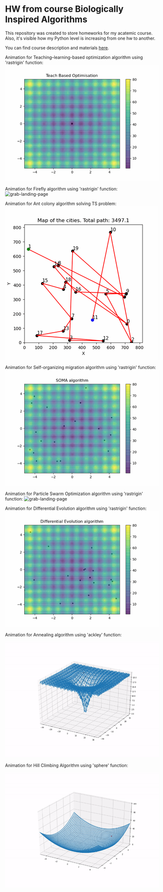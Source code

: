 # HW from course Biologically Inspired Algorithms 

This repository was created to store homeworks for my acatemic course. Also, it's visible how my Python level is increasing from one hw to another.

You can find course description and materials [here](https://homel.vsb.cz/~ska206/bia.html). 

Animation for Teaching–learning-based optimization algorithm using 'rastrigin' function:
![grab-landing-page](https://github.com/ens-a/BIA/blob/main/gifs/Learning_Based_opt.gif)

Animation for Firefly algorithm using 'rastrigin' function:
![grab-landing-page](https://github.com/ens-a/BIA/blob/main/gifs/Firefly_algorithm.gif)

Animation for Ant colony algorithm solving TS problem:
![grab-landing-page](https://github.com/ens-a/BIA/blob/main/gifs/Ant_colony_algorithm.gif)

Animation for Self-organizing migration algorithm using 'rastrigin' function:
![grab-landing-page](https://github.com/ens-a/BIA/blob/main/gifs/SOMA_algorithm.gif)

Animation for Particle Swarm Optimization algorithm using 'rastrigin' function:
![grab-landing-page](https://github.com/ens-a/BIA/blob/main/gifs/SwOpt_algorithm.gif)

Animation for Differential Evolution algorithm using 'rastrigin' function:
![grab-landing-page](https://github.com/ens-a/BIA/blob/main/gifs/DE_algorithm.gif)

Animation for Annealing algorithm using 'ackley' function:

![grab-landing-page](https://github.com/ens-a/BIA/blob/main/gifs/3-Annealing.gif)

Animation for Hill Climbing Algorithm using 'sphere' function:

<IMG SRC="https://github.com/ens-a/BIA/blob/main/gifs/2-Hill_climbing.gif"
    align="center" >
  







 
